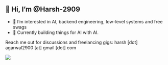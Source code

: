 ## 👋 Hi, I’m @Harsh-2909

- 👀 I’m interested in AI, backend engineering, low-level systems and free swags
- 🌱 Currently building things for AI with AI.

Reach me out for discussions and freelancing gigs: harsh [dot] agarwal2900 [at] gmail [dot] com

<a href="https://twitter.com/HarshAgar29"> <img src="https://img.shields.io/twitter/follow/HarshAgar29?style=social"> </a>

